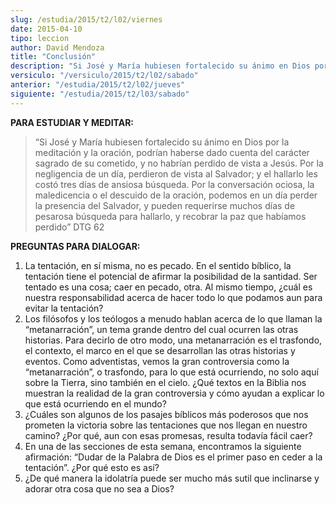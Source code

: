 ```yaml
---
slug: /estudia/2015/t2/l02/viernes
date: 2015-04-10
tipo: leccion
author: David Mendoza
title: "Conclusión"
description: "Si José y María hubiesen fortalecido su ánimo en Dios por la meditación y la  oración, podrían haberse dado cuenta del carácter sagrado de su cometido, y no  habrían perdido de vista a Jesús. Por la negligencia de un día, perdieron de  vista al Salvador; y el hallarlo les cost..."
versiculo: "/versiculo/2015/t2/l02/sabado"
anterior: "/estudia/2015/t2/l02/jueves"
siguiente: "/estudia/2015/t2/l03/sabado"
---
```


**PARA ESTUDIAR Y MEDITAR:**

> “Si José y María hubiesen fortalecido su ánimo en Dios por la meditación y la oración, podrían haberse dado cuenta del carácter sagrado de su cometido, y no habrían perdido de vista a Jesús. Por la negligencia de un día, perdieron de vista al Salvador; y el hallarlo les costó tres días de ansiosa búsqueda. Por la conversación ociosa, la maledicencia o el descuido de la oración, podemos en un día perder la presencia del Salvador, y pueden requerirse muchos días de pesarosa búsqueda para hallarlo, y recobrar la paz que habíamos perdido” DTG 62

**PREGUNTAS PARA DIALOGAR:**

1.  La tentación, en sí misma, no es pecado. En el sentido bíblico, la tentación tiene el potencial de afirmar la posibilidad de la santidad. Ser tentado es una cosa; caer en pecado, otra. Al mismo tiempo, ¿cuál es nuestra responsabilidad acerca de hacer todo lo que podamos aun para evitar la tentación?
2.  Los filósofos y los teólogos a menudo hablan acerca de lo que llaman la “metanarración”, un tema grande dentro del cual ocurren las otras historias. Para decirlo de otro modo, una metanarración es el trasfondo, el contexto, el marco en el que se desarrollan las otras historias y eventos. Como adventistas, vemos la gran controversia como la “metanarración”, o trasfondo, para lo que está ocurriendo, no solo aquí sobre la Tierra, sino también en el cielo. ¿Qué textos en la Biblia nos muestran la realidad de la gran controversia y cómo ayudan a explicar lo que está ocurriendo en el mundo?
3.  ¿Cuáles son algunos de los pasajes bíblicos más poderosos que nos prometen la victoria sobre las tentaciones que nos llegan en nuestro camino? ¿Por qué, aun con esas promesas, resulta todavía fácil caer?
4.  En una de las secciones de esta semana, encontramos la siguiente afirmación: “Dudar de la Palabra de Dios es el primer paso en ceder a la tentación”. ¿Por qué esto es así?
5.  ¿De qué manera la idolatría puede ser mucho más sutil que inclinarse y adorar otra cosa que no sea a Dios?
